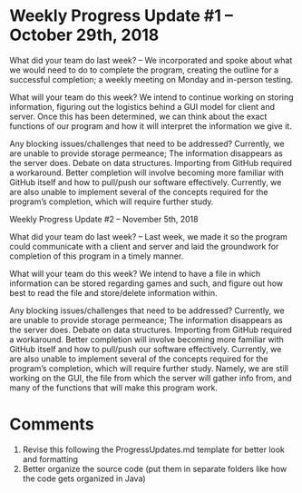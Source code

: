 <b><h1>Weekly Progress Update #1 – October 29th, 2018</h1></b>

What did your team do last week? – We incorporated and spoke about what we would need to do to complete the program, creating 
the outline for a successful completion; a weekly meeting on Monday and in-person testing.

What will your team do this week? We intend to continue working on storing information, figuring out the logistics 
behind a GUI model for client and server. Once this has been determined, we can think about the exact functions of 
our program and how it will interpret the information we give it.

Any blocking issues/challenges that need to be addressed? Currently, we are unable to provide storage permeance; 
The information disappears as the server does. Debate on data structures. Importing from GitHub required a workaround. 
Better completion will involve becoming more familiar with GitHub itself and how to pull/push our software effectively. 
Currently, we are also unable to implement several of the concepts required for the program’s completion,
which will require further study.

Weekly Progress Update #2 – November 5th, 2018

What did your team do last week? – Last week, we made it so the program could communicate with a client and server and laid the groundwork for completion of this program in a timely manner. 

What will your team do this week? We intend to have a file in which information can be stored regarding games and such, and figure out how best to read the file and store/delete information within. 

Any blocking issues/challenges that need to be addressed? Currently, we are unable to provide storage permeance; The information disappears as the server does. Debate on data structures. Importing from GitHub required a workaround. Better completion will involve becoming more familiar with GitHub itself and how to pull/push our software effectively. Currently, we are also unable to implement several of the concepts required for the program’s completion, which will require further study. Namely, we are still working on the GUI, the file from which the server will gather info from, and many of the functions that will make this program work.

# Comments
1. Revise this following the ProgressUpdates.md template for better look and formatting
2. Better organize the source code (put them in separate folders like how the code gets organized in Java)
